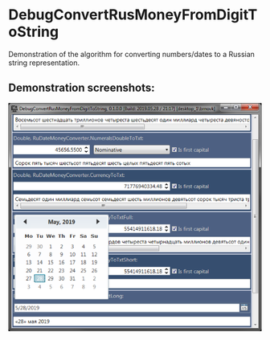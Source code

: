 # DebugConvertRusMoneyFromDigitToString

Demonstration of the algorithm for converting numbers/dates to a Russian string representation.

## Demonstration screenshots:

![DebugConvertRusMoneyFromDigitToString](img1.png)  